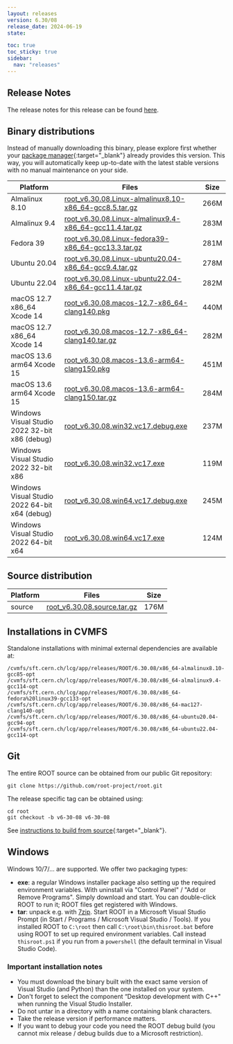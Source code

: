 ```yaml
---
layout: releases
version: 6.30/08
release_date: 2024-06-19
state:

toc: true
toc_sticky: true
sidebar:
  nav: "releases"
---
```



## Release Notes

The release notes for this release can be found [here](https://root.cern/doc/v630/release-notes.html#release-6.3008).

## Binary distributions

Instead of manually downloading this binary, please explore first whether your [package manager](../../install/#install-via-a-package-manager){:target="\_blank"} already provides this version.
This way, you will automatically keep up-to-date with the latest stable versions with no manual maintenance on your side.

| Platform       | Files | Size |
|-----------|-------|-----|
| Almalinux 8.10 | [root_v6.30.08.Linux-almalinux8.10-x86_64-gcc8.5.tar.gz](https://root.cern/download/root_v6.30.08.Linux-almalinux8.10-x86_64-gcc8.5.tar.gz) | 266M |
| Almalinux 9.4 | [root_v6.30.08.Linux-almalinux9.4-x86_64-gcc11.4.tar.gz](https://root.cern/download/root_v6.30.08.Linux-almalinux9.4-x86_64-gcc11.4.tar.gz) | 283M |
| Fedora 39 | [root_v6.30.08.Linux-fedora39-x86_64-gcc13.3.tar.gz](https://root.cern/download/root_v6.30.08.Linux-fedora39-x86_64-gcc13.3.tar.gz) | 281M |
| Ubuntu 20.04 | [root_v6.30.08.Linux-ubuntu20.04-x86_64-gcc9.4.tar.gz](https://root.cern/download/root_v6.30.08.Linux-ubuntu20.04-x86_64-gcc9.4.tar.gz) | 278M |
| Ubuntu 22.04 | [root_v6.30.08.Linux-ubuntu22.04-x86_64-gcc11.4.tar.gz](https://root.cern/download/root_v6.30.08.Linux-ubuntu22.04-x86_64-gcc11.4.tar.gz) | 282M |
| macOS 12.7 x86_64 Xcode 14 | [root_v6.30.08.macos-12.7-x86_64-clang140.pkg](https://root.cern/download/root_v6.30.08.macos-12.7-x86_64-clang140.pkg) | 440M |
| macOS 12.7 x86_64 Xcode 14 | [root_v6.30.08.macos-12.7-x86_64-clang140.tar.gz](https://root.cern/download/root_v6.30.08.macos-12.7-x86_64-clang140.tar.gz) | 282M |
| macOS 13.6 arm64 Xcode 15 | [root_v6.30.08.macos-13.6-arm64-clang150.pkg](https://root.cern/download/root_v6.30.08.macos-13.6-arm64-clang150.pkg) | 451M |
| macOS 13.6 arm64 Xcode 15 | [root_v6.30.08.macos-13.6-arm64-clang150.tar.gz](https://root.cern/download/root_v6.30.08.macos-13.6-arm64-clang150.tar.gz) | 284M |
| Windows Visual Studio 2022 32-bit x86  (debug) | [root_v6.30.08.win32.vc17.debug.exe](https://root.cern/download/root_v6.30.08.win32.vc17.debug.exe) | 237M |
| Windows Visual Studio 2022 32-bit x86  | [root_v6.30.08.win32.vc17.exe](https://root.cern/download/root_v6.30.08.win32.vc17.exe) | 119M |
| Windows Visual Studio 2022 64-bit x64  (debug) | [root_v6.30.08.win64.vc17.debug.exe](https://root.cern/download/root_v6.30.08.win64.vc17.debug.exe) | 245M |
| Windows Visual Studio 2022 64-bit x64  | [root_v6.30.08.win64.vc17.exe](https://root.cern/download/root_v6.30.08.win64.vc17.exe) | 124M |

## Source distribution

| Platform       | Files | Size |
|-----------|-------|-----|
| source | [root_v6.30.08.source.tar.gz](https://root.cern/download/root_v6.30.08.source.tar.gz) | 176M |


## Installations in CVMFS

Standalone installations with minimal external dependencies are available at:
~~~
/cvmfs/sft.cern.ch/lcg/app/releases/ROOT/6.30.08/x86_64-almalinux8.10-gcc85-opt
/cvmfs/sft.cern.ch/lcg/app/releases/ROOT/6.30.08/x86_64-almalinux9.4-gcc114-opt
/cvmfs/sft.cern.ch/lcg/app/releases/ROOT/6.30.08/x86_64-fedora%20linux39-gcc133-opt
/cvmfs/sft.cern.ch/lcg/app/releases/ROOT/6.30.08/x86_64-mac127-clang140-opt
/cvmfs/sft.cern.ch/lcg/app/releases/ROOT/6.30.08/x86_64-ubuntu20.04-gcc94-opt
/cvmfs/sft.cern.ch/lcg/app/releases/ROOT/6.30.08/x86_64-ubuntu22.04-gcc114-opt
~~~


## Git

The entire ROOT source can be obtained from our public Git repository:

~~~
git clone https://github.com/root-project/root.git
~~~
The release specific tag can be obtained using:
~~~
cd root
git checkout -b v6-30-08 v6-30-08
~~~

See [instructions to build from source](../../install/#build-from-source){:target="\_blank"}.

## Windows

Windows 10/7/... are supported. We offer two packaging types:

 * **exe**: a regular Windows installer package also setting up the required environment variables. With uninstall via "Control Panel" / "Add or Remove Programs". Simply download and start. You can double-click ROOT to run it; ROOT files get registered with Windows.
 * **tar**: unpack e.g. with [7zip](https://www.7-zip.org). Start ROOT in a Microsoft Visual Studio Prompt (in Start / Programs / Microsoft Visual Studio / Tools). If you installed ROOT to `C:\root` then call `C:\root\bin\thisroot.bat` before using ROOT to set up required environment variables. Call instead `thisroot.ps1` if you run from a `powershell` (the default terminal in Visual Studio Code).

### Important installation notes

 * You must download the binary built with the exact same version of Visual Studio (and Python) than the one installed on your system.
 * Don't forget to select the component “Desktop development with C++" when running the Visual Studio Installer.
 * Do not untar in a directory with a name containing blank characters.
 * Take the release version if performance matters.
 * If you want to debug your code you need the ROOT debug build (you cannot mix release / debug builds due to a Microsoft restriction).
